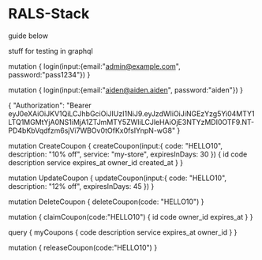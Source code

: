# RALS-Stack
guide below



stuff for testing in graphql

mutation {
  login(input:{email:"admin@example.com", password:"pass1234"})
}

mutation {
  login(input:{email:"aiden@aiden.aiden", password:"aiden"})
}



{ 
  "Authorization": "Bearer eyJ0eXAiOiJKV1QiLCJhbGciOiJIUzI1NiJ9.eyJzdWIiOiJiNGEzYzg5Yi04MTY1LTQ1MGMtYjA0NS1iMjA1ZTJmMTY5ZWIiLCJleHAiOjE3NTYzMDI0OTF9.NT-PD4bKbVqdfzm6sjVi7WBOv0tOfKx0fsIYnpN-wG8"
}

mutation CreateCoupon {
  createCoupon(input:{
    code: "HELLO10",
    description: "10% off",
    service: "my-store",
    expiresInDays: 30
  }) {
    id code description service expires_at owner_id created_at
  }
}

mutation UpdateCoupon {
  updateCoupon(input:{
    code: "HELLO10",
    description: "12% off",
    expiresInDays: 45
  })
}

mutation DeleteCoupon {
  deleteCoupon(code: "HELLO10")
}

mutation {
  claimCoupon(code:"HELLO10") {
    id code owner_id expires_at
  }
}


query {
  myCoupons { code description service expires_at owner_id }
}

mutation { releaseCoupon(code:"HELLO10") }